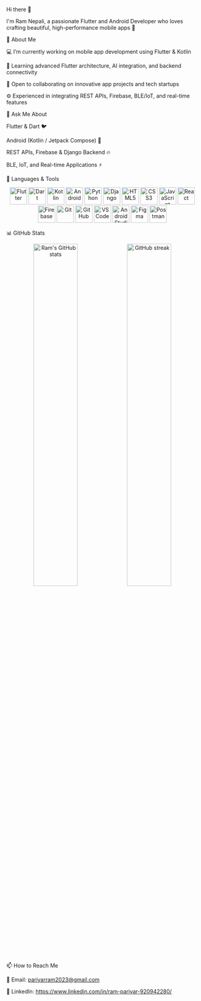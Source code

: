 Hi there 👋

I'm Ram Nepali, a passionate Flutter and Android Developer who loves crafting beautiful, high-performance mobile apps 🚀

🌱 About Me

💻 I’m currently working on mobile app development using Flutter & Kotlin

🧠 Learning advanced Flutter architecture, AI integration, and backend connectivity

🤝 Open to collaborating on innovative app projects and tech startups

⚙️ Experienced in integrating REST APIs, Firebase, BLE/IoT, and real-time features

💬 Ask Me About

Flutter & Dart 🐦

Android (Kotlin / Jetpack Compose) 🤖

REST APIs, Firebase & Django Backend 🔥

BLE, IoT, and Real-time Applications ⚡

🧰 Languages & Tools
<p align="center"> <!-- Flutter & Dart --> <img src="https://cdn.jsdelivr.net/gh/devicons/devicon/icons/flutter/flutter-original.svg" width="45" height="45" alt="Flutter"/> <img src="https://cdn.jsdelivr.net/gh/devicons/devicon/icons/dart/dart-original.svg" width="45" height="45" alt="Dart"/> <!-- Kotlin & Android --> <img src="https://cdn.jsdelivr.net/gh/devicons/devicon/icons/kotlin/kotlin-original.svg" width="45" height="45" alt="Kotlin"/> <img src="https://cdn.jsdelivr.net/gh/devicons/devicon/icons/android/android-original.svg" width="45" height="45" alt="Android"/> <!-- Backend & Python --> <img src="https://cdn.jsdelivr.net/gh/devicons/devicon/icons/python/python-original.svg" width="45" height="45" alt="Python"/> <img src="https://cdn.jsdelivr.net/gh/devicons/devicon/icons/django/django-plain.svg" width="45" height="45" alt="Django"/> <!-- Web --> <img src="https://cdn.jsdelivr.net/gh/devicons/devicon/icons/html5/html5-original.svg" width="45" height="45" alt="HTML5"/> <img src="https://cdn.jsdelivr.net/gh/devicons/devicon/icons/css3/css3-original.svg" width="45" height="45" alt="CSS3"/> <img src="https://cdn.jsdelivr.net/gh/devicons/devicon/icons/javascript/javascript-original.svg" width="45" height="45" alt="JavaScript"/> <img src="https://cdn.jsdelivr.net/gh/devicons/devicon/icons/react/react-original.svg" width="45" height="45" alt="React"/> <!-- Tools --> <img src="https://cdn.jsdelivr.net/gh/devicons/devicon/icons/firebase/firebase-plain.svg" width="45" height="45" alt="Firebase"/> <img src="https://cdn.jsdelivr.net/gh/devicons/devicon/icons/git/git-original.svg" width="45" height="45" alt="Git"/> <img src="https://cdn.jsdelivr.net/gh/devicons/devicon/icons/github/github-original.svg" width="45" height="45" alt="GitHub"/> <img src="https://cdn.jsdelivr.net/gh/devicons/devicon/icons/vscode/vscode-original.svg" width="45" height="45" alt="VS Code"/> <img src="https://cdn.jsdelivr.net/gh/devicons/devicon/icons/androidstudio/androidstudio-original.svg" width="45" height="45" alt="Android Studio"/> <img src="https://cdn.jsdelivr.net/gh/devicons/devicon/icons/figma/figma-original.svg" width="45" height="45" alt="Figma"/> <img src="https://cdn.jsdelivr.net/gh/devicons/devicon/icons/postman/postman-original.svg" width="45" height="45" alt="Postman"/> </p>
📊 GitHub Stats
<p align="center"> <img src="https://github-readme-stats.vercel.app/api?username=RamNP&show_icons=true&theme=tokyonight" alt="Ram's GitHub stats" width="48%"/> <img src="https://github-readme-streak-stats.herokuapp.com/?user=RamNP&theme=tokyonight" alt="GitHub streak" width="48%"/> </p>

📫 How to Reach Me

📧 Email: pariyarram2023@gmail.com

💼 LinkedIn: https://www.linkedin.com/in/ram-pariyar-920942280/
